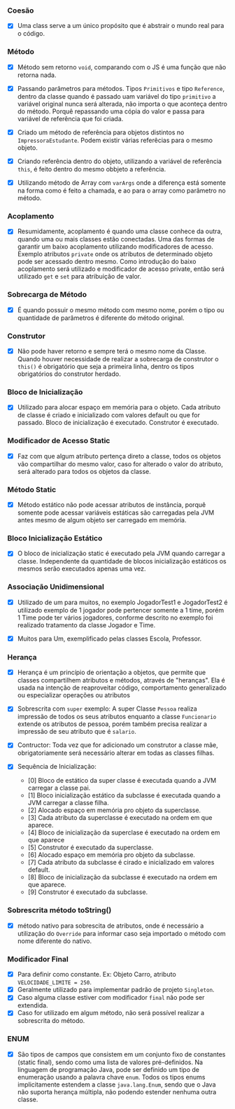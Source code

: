 
### Coesão

 - [x] Uma class serve a um único propósito que é abstrair o mundo real para o código.

### Método

- [x] Método sem retorno ``void``, comparando com o JS é uma função que não retorna nada.
- [x] Passando parâmetros para métodos. Tipos ``Primitivos`` e tipo ``Reference``, dentro da classe quando é passado
uam variável do tipo ``primitivo`` a variável original nunca será alterada, não importa o que aconteça dentro do método.
  Porquê repassando uma cópia do valor e passa para variável de referência que foi criada.
  
- [x] Criado um método de referência para objetos distintos no ``ImpressoraEstudante``. Podem existir várias referêcias 
para o mesmo objeto.

- [x] Criando referência dentro do objeto, utilizando a variável de referência ``this``, é feito dentro do mesmo obbjeto
a referência.
  
- [x] Utilizando método de Array com ``varArgs`` onde a diferença está somente na forma como é feito a chamada, e ao 
para o array como parâmetro no método.
  
### Acoplamento

- [x] Resumidamente, acoplamento é quando uma classe conhece da outra, quando uma ou mais classes estão conectadas.
Uma das formas de garantir um baixo acoplamento utilizando modificadores de acesso. Exemplo atributos ``private`` onde
  os atributos de determinado objeto pode ser acessado dentro mesmo.
  Como introdução do baixo acoplamento será utilizado e modificador de acesso private, então será utilizado ``get`` e ``set``
  para atribuição de valor.
  
### Sobrecarga de Método

- [x] É quando possuir o mesmo método com mesmo nome, porém o tipo ou quantidade de parâmetros é diferente do método original.

### Construtor

- [x] Não pode haver retorno e sempre terá o mesmo nome da Classe. Quando houver necessidade de realizar a sobrecarga de 
construtor o ``this()`` é obrigatório que seja a primeira linha, dentro os tipos obrigatórios do construtor herdado.
  
### Bloco de Inicialização

- [x] Utilizado para alocar espaço em memória para o objeto. Cada atributo de classe é criado e inicializado com valores
default ou que for passado. Bloco de inicialização é executado. Construtor é executado.
  
### Modificador de Acesso Static

- [x] Faz com que algum atributo pertença direto a classe, todos os objetos vão compartilhar do mesmo valor, caso for alterado
o valor do atributo, será alterado para todos os objetos da classe.
  
### Método Static

- [x] Método estático não pode acessar atributos de instância, porquê somente pode acessar variáveis estáticas são carregadas
pela JVM antes mesmo de algum objeto ser carregado em memória.
  
### Bloco Inicialização Estático

- [x] O bloco de inicialização static é executado pela JVM quando carregar a classe. Independente da quantidade de blocos inicialização
estáticos os mesmos serão executados apenas uma vez.
  
### Associação Unidimensional

- [x] Utilizado de um para muitos, no exemplo JogadorTest1 e JogadorTest2 é utilizado exemplo de 1 jogador pode pertencer somente a 1 time, 
porém 1 Time pode ter vários jogadores, conforme descrito no exemplo foi realizado tratamento da classe Jogador e Time.
  
- [x] Muitos para Um, exemplificado pelas classes Escola, Professor.

### Herança

- [x] Herança é um princípio de orientação a objetos, que permite que classes compartilhem atributos e métodos, através de "heranças". 
  Ela é usada na intenção de reaproveitar código, comportamento generalizado ou especializar operações ou atributos
  
- [x] Sobrescrita com ``super`` exemplo: A super Classe ``Pessoa`` realiza impressão de todos os seus atributos enquanto a classe ``Funcionario``
extende os atributos de pessoa, porém também precisa realizar a impressão de seu atributo que é ``salario``. 
  
- [x] Contructor: Toda vez que for adicionado um construtor a classe mãe, obrigatoriamente será necessário alterar em todas as classes filhas.

- [x] Sequência de Inicialização: 
  - [0] Bloco de estático da super classe é executada quando a JVM carregar a classe pai.
  - [1] Bloco inicialização estático da subclasse é executada quando a JVM carregar a classe filha.
  - [2] Alocado espaço em memória pro objeto da superclasse.
  - [3] Cada atributo da superclasse é executado na ordem em que aparece.
  - [4] Bloco de inicialização da superclase é executado na ordem em que aparece
  - [5] Construtor é executado da superclasse.
  - [6] Alocado espaço em memória pro objeto da subclasse.
  - [7] Cada atributo da subclasse é cirado e inicializado em valores default.
  - [8] Bloco de inicialização da subclasse é executado na ordem em que aparece.
  - [9] Construtor é executado da subclasse.
  
### Sobrescrita método toString()

- [x] método nativo para sobrescita de atributos, onde é necessário a utilização do ``Override`` para informar caso seja importado
o método com nome diferente do nativo.
  
### Modificador Final

- [x] Para definir como constante. Ex: Objeto Carro, atributo ``VELOCIDADE_LIMITE = 250``. 
- [x] Geralmente utilizado para implementar padrão de projeto ``Singleton``.
- [x] Caso alguma classe estiver com modificador ``final`` não pode ser extendida.
- [x] Caso for utilizado em algum método, não será possível realizar a sobrescrita do método.

### ENUM

- [x] São tipos de campos que consistem em um conjunto fixo de constantes (static final), sendo como uma lista de valores pré-definidos. 
  Na linguagem de programação Java, pode ser definido um tipo de enumeração usando a palavra chave ``enum``. Todos os tipos enums implicitamente 
  estendem a classe ``java.lang.Enum``, sendo que o Java não suporta herança múltipla, não podendo estender nenhuma outra classe.